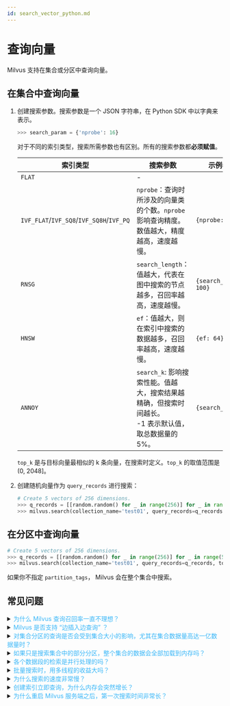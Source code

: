```yaml
---
id: search_vector_python.md
---
```


# 查询向量

Milvus 支持在集合或分区中查询向量。

## 在集合中查询向量

1. 创建搜索参数。搜索参数是一个 JSON 字符串，在 Python SDK 中以字典来表示。

   ```python
   >>> search_param = {'nprobe': 16}
   ```

   <div class="alert note">
   对于不同的索引类型，搜索所需参数也有区别。所有的搜索参数都<b>必须赋值</b>。
   </div>

   | 索引类型                             | 搜索参数                                                                                    | 示例参数              | 取值范围       |
   | ------------------------------------ | ------------------------------------------------------------------------------------------- | --------------------- | -------------- |
   | `FLAT` | - | | - |
   | `IVF_FLAT`/`IVF_SQ8`/`IVF_SQ8H`/`IVF_PQ` | `nprobe`：查询时所涉及的向量类的个数。`nprobe` 影响查询精度。数值越大，精度越高，速度越慢。         | `{nprobe: 32}`         | CPU: [1, nlist] </br> GPU: [1, min(2048, nlist)]   |
   | `RNSG`                                | `search_length`：值越大，代表在图中搜索的节点越多，召回率越高，速度越慢。                         | `{search_length: 100}` | [10, 300]      |
   | `HNSW`                               | `ef`：值越大，则在索引中搜索的数据越多，召回率越高，速度越慢。                                    | `{ef: 64}`            | [`top_k`, 4096] |
   | `ANNOY`                              | `search_k`: 影响搜索性能。值越大，搜索结果越精确，但搜索时间越长。</br>-1 表示默认值，取总数据量的5%。 | `{search_k: -1}`    | {-1} ∪ [`top_k`, n × n_trees] |

   <div class="alert note">
   <code>top_k</code> 是与目标向量最相似的 k 条向量，在搜索时定义。<code>top_k</code> 的取值范围是 (0, 2048]。
   </div>

2. 创建随机向量作为 `query_records` 进行搜索：

   ```python
   # Create 5 vectors of 256 dimensions.
   >>> q_records = [[random.random() for _ in range(256)] for _ in range(5)]
   >>> milvus.search(collection_name='test01', query_records=q_records, top_k=2, params=search_param)
   ```

## 在分区中查询向量

```python
# Create 5 vectors of 256 dimensions.
>>> q_records = [[random.random() for _ in range(256)] for _ in range(5)]
>>> milvus.search(collection_name='test01', query_records=q_records, top_k=1, partition_tags=['tag01'], params=search_param)
```

<div class="alert note">
如果你不指定 <code>partition_tags</code>， Milvus 会在整个集合中搜索。
</div>


## 常见问题

<details>
<summary><font color="#3ab7f8">为什么 Milvus 查询召回率一直不理想？</font></summary>
{{fragments/faq_poor_recall_rate.md}}
</details>
<details>
<summary><font color="#3ab7f8">Milvus 是否支持 “边插入边查询” ？</font></summary>
{{fragments/faq_search_during_insert.md}}
</details>
<details>
<summary><font color="#3ab7f8">对集合分区的查询是否会受到集合大小的影响，尤其在集合数据量高达一亿数据量时？</font></summary>
{{fragments/faq_collection_affect_partition_search.md}}
</details>
<details>
<summary><font color="#3ab7f8">如果只是搜索集合中的部分分区，整个集合的数据会全部加载到内存吗？</font></summary>
{{fragments/faq_load_when_search_partition.md}}
</details>
<details>
<summary><font color="#3ab7f8">各个数据段的检索是并行处理的吗？</font></summary>
{{fragments/faq_search_segment_parallel.md}}
</details>
<details>
<summary><font color="#3ab7f8">批量搜索时，用多线程的收益大吗？</font></summary>
{{fragments/faq_multithreading_search.md}}
</details>
<details>
<summary><font color="#3ab7f8">为什么搜索的速度非常慢？</font></summary>
{{fragments/faq_search_slow.md}}
</details>
<details>
<summary><font color="#3ab7f8">创建索引立即查询，为什么内存会突然增长？</font></summary>
{{fragments/faq_search_increase_memory_usage.md}}
</details>
<details>
<summary><font color="#3ab7f8">为什么重启 Milvus 服务端之后，第一次搜索时间非常长？</font></summary>
{{fragments/faq_search_time_after_restart.md}}
</details>
